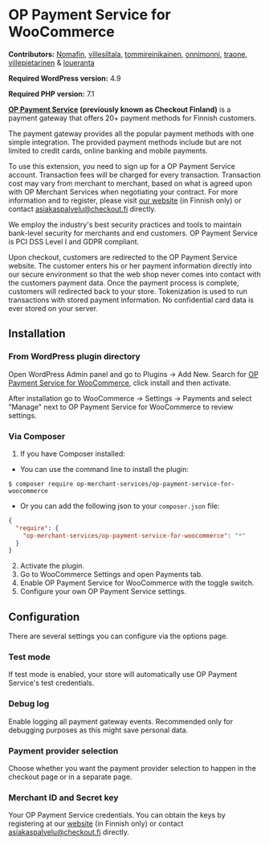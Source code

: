 # OP Payment Service for WooCommerce

**Contributors:** [Nomafin](https://github.com/nomafin), [villesiltala](https://github.com/villesiltala), [tommireinikainen](https://github.com/tommireinikainen), [onnimonni](https://github.com/onnimonni), [traone](https://github.com/traone), [villepietarinen](https://github.com/villepietarinen) & [loueranta](https://github.com/loueranta)

**Required WordPress version:** 4.9

**Required PHP version:** 7.1

**[OP Payment Service](https://www.checkout.fi) (previously known as Checkout Finland)** is a payment gateway that offers 20+ payment methods for Finnish customers.

The payment gateway provides all the popular payment methods with one simple integration. The provided payment methods include but are not limited to credit cards, online banking and mobile payments. 

To use this extension, you need to sign up for a OP Payment Service account. Transaction fees will be charged for every transaction. Transaction cost may vary from merchant to merchant, based on what is agreed upon with OP Merchant Services when negotiating your contract. For more information and to register, please visit [our website](https://www.checkout.fi)  (in Finnish only) or contact [asiakaspalvelu@checkout.fi](mailto:asiakaspalvelu@checkout.fi) directly.

We employ the industry's best security practices and tools to maintain bank-level security for merchants and end customers. OP Payment Service is PCI DSS Level I and GDPR compliant. 

Upon checkout, customers are redirected to the OP Payment Service website. The customer enters his or her payment information directly into our secure environment so that the web shop never comes into contact with the customers payment data. Once the payment process is complete, customers will redirected back to your store. Tokenization is used to run transactions with stored payment information. No confidential card data is ever stored on your server.

## Installation

### From WordPress plugin directory

Open WordPress Admin panel and go to Plugins -> Add New. Search for [OP Payment Service for WooCommerce](https://wordpress.org/plugins/op-payment-service-for-woocommerce/), click install and then activate. 

After installation go to WooCommerce -> Settings -> Payments and select "Manage" next to OP Payment Service for WooCommerce to review settings.

### Via Composer

1. If you have Composer installed:
- You can use the command line to install the plugin:

```
$ composer require op-merchant-services/op-payment-service-for-woocommerce
```
- Or you can add the following json to your `composer.json` file:

```json
{
  "require": {
    "op-merchant-services/op-payment-service-for-woocommerce": "*"
  }
}
```
2. Activate the plugin.
3. Go to WooCommerce Settings and open Payments tab.
4. Enable OP Payment Service for WooCommerce with the toggle switch.
5. Configure your own OP Payment Service settings.

## Configuration

There are several settings you can configure via the options page.

### Test mode

If test mode is enabled, your store will automatically use OP Payment Service's test credentials.

### Debug log

Enable logging all payment gateway events. Recommended only for debugging purposes as this might save personal data.

### Payment provider selection

Choose whether you want the payment provider selection to happen in the checkout page or in a separate page.

### Merchant ID and Secret key

Your OP Payment Service credentials. You can obtain the keys by registering at our [website](https://www.checkout.fi) (in Finnish only) or contact [asiakaspalvelu@checkout.fi](mailto:asiakaspalvelu@checkout.fi) directly.
